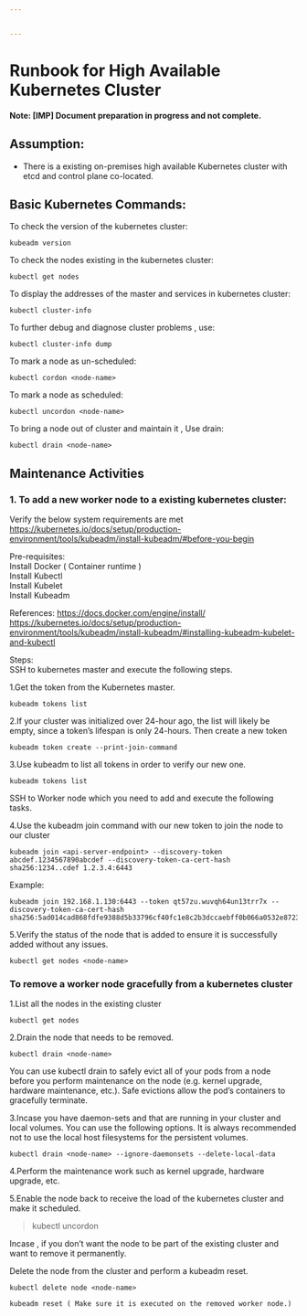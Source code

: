 ```yaml
---


---
```


<h1 id="runbook-for-high-available-kubernetes-cluster">Runbook for High Available Kubernetes Cluster</h1>
<p><strong>Note: [IMP] Document preparation in progress and not complete.</strong></p>
<h2 id="assumption">Assumption:</h2>
<ul>
<li>There is a existing on-premises high available Kubernetes cluster  with etcd and control plane co-located.</li>
</ul>
<h2 id="basic-kubernetes-commands">Basic Kubernetes Commands:</h2>
<p>To check the version of the kubernetes cluster:</p>
<pre><code>kubeadm version
</code></pre>
<p>To check the nodes existing in the kubernetes cluster:</p>
<pre><code>kubectl get nodes
</code></pre>
<p>To display the addresses of the master and services in kubernetes cluster:</p>
<pre><code>kubectl cluster-info
</code></pre>
<p>To further debug and diagnose cluster problems , use:</p>
<pre><code>kubectl cluster-info dump
</code></pre>
<p>To mark a node as un-scheduled:</p>
<pre><code>kubectl cordon &lt;node-name&gt;
</code></pre>
<p>To mark a node as scheduled:</p>
<pre><code>kubectl uncordon &lt;node-name&gt;
</code></pre>
<p>To bring a node out of cluster and maintain it , Use drain:</p>
<pre><code>kubectl drain &lt;node-name&gt;
</code></pre>
<h2 id="maintenance-activities">Maintenance Activities</h2>
<h3 id="to-add-a-new-worker-node-to-a-existing-kubernetes-cluster">1. To add a new worker node to a existing kubernetes cluster:</h3>
<p>Verify the below system requirements are met<br>
<a href="https://kubernetes.io/docs/setup/production-environment/tools/kubeadm/install-kubeadm/#before-you-begin">https://kubernetes.io/docs/setup/production-environment/tools/kubeadm/install-kubeadm/#before-you-begin</a></p>
<p>Pre-requisites:<br>
Install Docker ( Container runtime )<br>
Install Kubectl<br>
Install Kubelet<br>
Install Kubeadm</p>
<p>References: <a href="https://docs.docker.com/engine/install/">https://docs.docker.com/engine/install/</a><br>
<a href="https://kubernetes.io/docs/setup/production-environment/tools/kubeadm/install-kubeadm/#installing-kubeadm-kubelet-and-kubectl">https://kubernetes.io/docs/setup/production-environment/tools/kubeadm/install-kubeadm/#installing-kubeadm-kubelet-and-kubectl</a></p>
<p>Steps:<br>
SSH to kubernetes master and execute the following steps.</p>
<p>1.Get the token from the Kubernetes master.</p>
<pre><code>kubeadm tokens list
</code></pre>
<p>2.If your cluster was initialized over 24-hour ago, the list will likely be empty, since a token’s lifespan is only 24-hours. Then create a new token</p>
<pre><code>kubeadm token create --print-join-command
</code></pre>
<p>3.Use kubeadm to list all tokens in order to verify our new one.</p>
<pre><code>kubeadm tokens list
</code></pre>
<p>SSH to Worker node which you need to add and execute the following tasks.</p>
<p>4.Use the kubeadm join command with our new token to join the node to our cluster</p>
<pre class=" language-shell"><code class="prism  language-shell">kubeadm join &lt;api-server-endpoint&gt; --discovery-token abcdef.1234567890abcdef --discovery-token-ca-cert-hash sha256:1234..cdef 1.2.3.4:6443
</code></pre>
<p>Example:</p>
<pre><code>kubeadm join 192.168.1.130:6443 --token qt57zu.wuvqh64un13trr7x --discovery-token-ca-cert-hash sha256:5ad014cad868fdfe9388d5b33796cf40fc1e8c2b3dccaebff0b066a0532e8723
</code></pre>
<p>5.Verify the status of the node that is added to ensure it is successfully added without any issues.</p>
<pre><code>kubectl get nodes &lt;node-name&gt;
</code></pre>
<h3 id="to-remove-a-worker-node-gracefully-from-a-kubernetes-cluster">To remove a worker node gracefully from a kubernetes cluster</h3>
<p>1.List all the nodes in the existing cluster</p>
<pre><code>kubectl get nodes
</code></pre>
<p>2.Drain the node that needs to be removed.</p>
<pre><code>kubectl drain &lt;node-name&gt;
</code></pre>
<p>You can use kubectl drain to safely evict all of your pods from a node before you perform maintenance on the node (e.g. kernel upgrade, hardware maintenance, etc.). Safe evictions allow the pod’s containers to gracefully terminate.</p>
<p>3.Incase you have daemon-sets and  that are running in your cluster and local volumes. You can use the following options. It is always recommended not  to use the local host filesystems for the persistent volumes.</p>
<pre><code>kubectl drain &lt;node-name&gt; --ignore-daemonsets --delete-local-data
</code></pre>
<p>4.Perform the maintenance work such as kernel upgrade, hardware upgrade, etc.</p>
<p>5.Enable the node back to receive the load of the kubernetes cluster and make it scheduled.</p>
<blockquote>
<p>kubectl uncordon </p>
</blockquote>
<p>Incase , if you don’t want the node to be part of the existing cluster and want to remove it permanently.</p>
<p>Delete the node from the cluster and perform a kubeadm reset.</p>
<pre><code>kubectl delete node &lt;node-name&gt;
</code></pre>
<pre><code>kubeadm reset ( Make sure it is executed on the removed worker node.)
</code></pre>

